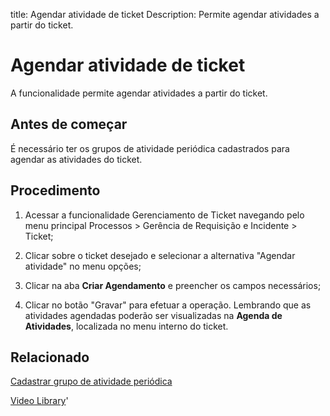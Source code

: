 title: Agendar atividade de ticket
Description: Permite agendar atividades a partir do ticket.
# Agendar atividade de ticket

A funcionalidade permite agendar atividades a partir do ticket.

Antes de começar
----------------

É necessário ter os grupos de atividade periódica cadastrados para agendar as
atividades do ticket.

Procedimento
------------

1.  Acessar a funcionalidade Gerenciamento de Ticket navegando pelo menu
    principal Processos \> Gerência de Requisição e Incidente \> Ticket;

2.  Clicar sobre o ticket desejado e selecionar a alternativa "Agendar
    atividade" no menu opções;

3.  Clicar na aba **Criar Agendamento** e preencher os campos necessários;

4.  Clicar no botão "Gravar" para efetuar a operação. Lembrando que as
    atividades agendadas poderão ser visualizadas na **Agenda de Atividades**,
    localizada no menu interno do ticket.

Relacionado
-----------

[Cadastrar grupo de atividade periódica](/pt-br/citsmart-platform-9/additional-features/automation-of-operation/configuration/periodic-activity-group.html)

<i class='fa fa-youtube-play  fa-2x' style='color:#97ce17;vertical-align: middle;'> </i> [Video Library](https://www.youtube.com/playlist?list=PLB5qK2uzf2ROn4Xs6UdH84Ujzta2iJ6Ei)'

<!-- !!! tip "About"

    <b>Product/Version:</b> CITSmart | 9.00 &nbsp;&nbsp;
    <b>Updated:</b>01/17/2019 – Larissa Lourenço

